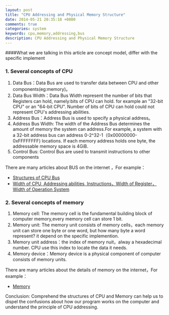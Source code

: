 ```yaml
---
layout: post
title: "CPU Addressing and Physical Memory Structure"
date: 2014-05-21 20:35:18 +0800
comments: true
categories: system
keywords: cpu,memory,addressing,bus
description: CPU Addressing and Physical Memory Structure
---
```

####What we are talking in this article are concept model, differ with the  specific implement
### 1. Several concepts of CPU
1. Data Bus：Data Bus are used to transfer data between CPU and other components(eg:memory)。  
2. Data Bus Width：Data Bus Width represent the number of bits that  Registers can hold, namely:bits of CPU can hold. for example an "32-bit CPU" or an "64-bit CPU". Number of bits of CPU can hold could not represent CPU's addressing abilities.   
3. Address Bus：Address Bus is used to specify a physical address。  
4. Address Bus Width: The width of the Address Bus determines the amount of memory the system can address.For example, a system with a 32-bit address bus can address 0-2^32-1（0x00000000-0xFFFFFFFF) locations. If each memory address holds one byte, the addressable memory space  is 4GiB.    
5. Control Bus: Control Bus are used to transmit instructions to other components   

There are many articles about BUS  on the internet ，For example：  

* [Structures of CPU Bus](http://share.onlinesjtu.com/mod/tab/view.php?id=253)  
* [Width of CPU, Addressing abilities, Instructions，Width of Register，Width of Operation System](http://my.oschina.net/u/158589/blog/70813)
<!--more-->
### 2. Several concepts of memory
1. Memory cell: The memory cell is the fundamental building block of computer memory,every memory cell can store 1 bit.  
2. Memory unit: The memory unit consists of memory cells，each memory unit can store one byte or one word, but how many byte a word represent? it depend on the specific implemention.  
3. Memory unit address：the index of memory nuit，alway a hexadecimal number. CPU use this index to locate the data it needs.  
4. Memory device：Memory device is a physical component of computer consists of memory units.  

There are many articles about the details of memory on the internet，For example：  

* [Memory](http://www.baike.com/wiki/%E5%AD%98%E5%82%A8%E5%99%A8)  

Conclusion: Comprehend the structures of CPU and Memory can help us to dispel the confusions about  how our program works on the computer and understand the principle of CPU addressing.  
